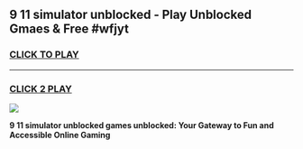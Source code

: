 
## 9 11 simulator unblocked - Play Unblocked Gmaes & Free #wfjyt
<h3>
<a href="https://news.freeplayer.one?title=9_11_simulator_unblocked&ref=27F">CLICK TO PLAY</a></h3>
<hr>

<h3>
<a href="https://news.freeplayer.one?title=9_11_simulator_unblocked&ref=27F">CLICK 2 PLAY</a>
  
</h3>

<a href="https://news.freeplayer.one?title=9_11_simulator_unblocked&ref=27F/"><img src="https://clearcache.store/games.png"></a>


**9 11 simulator unblocked games unblocked: Your Gateway to Fun and Accessible Online Gaming**
